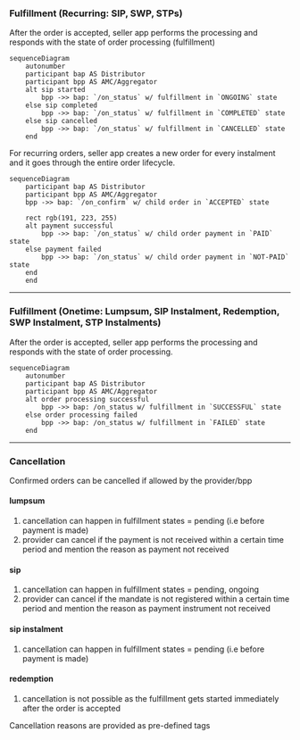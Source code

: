 ### Fulfillment (Recurring: SIP, SWP, STPs)

After the order is accepted, seller app performs the processing and responds with the state of order processing (fulfillment)

```mermaid
sequenceDiagram
    autonumber
    participant bap AS Distributor
    participant bpp AS AMC/Aggregator
    alt sip started
        bpp ->> bap: `/on_status` w/ fulfillment in `ONGOING` state
    else sip completed
        bpp ->> bap: `/on_status` w/ fulfillment in `COMPLETED` state
    else sip cancelled
        bpp ->> bap: `/on_status` w/ fulfillment in `CANCELLED` state
    end
```

For recurring orders, seller app creates a new order for every instalment and it goes through the entire order lifecycle.

```mermaid
sequenceDiagram
    participant bap AS Distributor
    participant bpp AS AMC/Aggregator
    bpp ->> bap: `/on_confirm` w/ child order in `ACCEPTED` state

    rect rgb(191, 223, 255)
    alt payment successful
        bpp ->> bap: `/on_status` w/ child order payment in `PAID` state
    else payment failed
        bpp ->> bap: `/on_status` w/ child order payment in `NOT-PAID` state
    end
    end
```

---

### Fulfillment (Onetime: Lumpsum, SIP Instalment, Redemption, SWP Instalment, STP Instalments)

After the order is accepted, seller app performs the processing and responds with the state of order processing.

```mermaid
sequenceDiagram
    autonumber
    participant bap AS Distributor
    participant bpp AS AMC/Aggregator
    alt order processing successful
        bpp ->> bap: /on_status w/ fulfillment in `SUCCESSFUL` state
    else order processing failed
        bpp ->> bap: /on_status w/ fulfillment in `FAILED` state
    end
```
---

### Cancellation

Confirmed orders can be cancelled if allowed by the provider/bpp

#### lumpsum
1. cancellation can happen in fulfillment states = pending (i.e before payment is made)
2. provider can cancel if the payment is not received within a certain time period and mention the reason as payment not received

#### sip
1. cancellation can happen in fulfillment states = pending, ongoing
2. provider can cancel if the mandate is not registered within a certain time period and mention the reason as payment instrument not received

#### sip instalment
1. cancellation can happen in fulfillment states = pending (i.e before payment is made)

#### redemption
1. cancellation is not possible as the fulfillment gets started immediately after the order is accepted

Cancellation reasons are provided as pre-defined tags